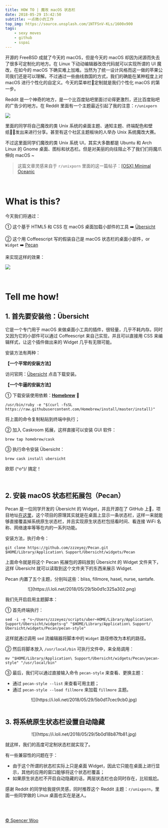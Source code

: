 ```yaml
---
title: HOW TO | 魔改 macOS 状态栏
date: 2018-05-29 15:42:50
subtitle: 一点微小的工作
top_img: https://source.unsplash.com/1NTFSnV-KLs/1600x900
tags:
    - sexy moves
    - github
    - sspai
---
```


开源的 FreeBSD 成就了今天的 macOS，但是今天的 macOS 却因为闭源而失去了很多可定制化的地方。在 Linux 下动动编辑器改改代码就可以实现所谓的 UI 魔改，在如今的 macOS 下确实难上加难。当然为了统一设计风格而这一做的苹果公司我们还是可以理解。不过通过一些曲线救国的方式，我们的确能在某种程度上对 macOS 进行个性化的自定义。今天的菜单栏定制就是我们个性化 macOS 的第一步。

Reddit 是一个神奇的地方，是一个比百度贴吧里面讨论得更激烈，还比百度贴吧的广告少的地方。在 Reddit 里面有一个主题最近引起了我的注意：`r/unixporn`

![](https://i.loli.net/2018/05/29/5b0d08c21ffbb.jpg)

里面的同学将自己魔改的类 Unix 系统的桌面主题、通知主题、终端配色和壁纸发出来进行分享。甚至有这个社区主题板块的人举办 Unix 系统魔改大赛。

不过这里面同学们魔改的类 Unix 系统 UI，其实大多数都是 Ubuntu 和 Arch Linux 的 Gnome 桌面、图标和状态栏。但是对美丽的向往阻止不了我们们将魔爪伸向 macOS ~

> 这篇文章灵感来自于 `r/unixporn` 里面的这一篇帖子：[[OSX] Minimal Oceanic](https://www.reddit.com/r/unixporn/comments/8mbn7g/osx_minimal_oceanic/)

<br>

# What is this?

今天我们将通过：

① 这个基于 HTML5 和 CSS 在 macOS 桌面加载小部件的工具 :arrow_right: [Übersicht](http://tracesof.net/uebersicht/)

② 这个用 Coffeescript 写的假装自己是 macOS 状态栏的桌面小部件，or `Widget` :arrow_right: [Pecan](https://github.com/zzzeyez/Pecan)

来实现这样的效果：

![](https://i.loli.net/2018/06/04/5b15089cdae60.jpg)

<br>

# Tell me how!

## 1. 首先要安装他：Übersicht

 它是一个专门用于 macOS 来做桌面小工具的插件，很轻量，几乎不耗内存。同时又因为它的小部件可以通过 Coffeescript 来自己实现，并且可以直接用 CSS 来编辑样式，让这个插件做出来的 Widget 几乎有无限可能。

安装方法有两种：

**【一个平常的安装方法】**

访问官网：[Übersicht](http://tracesof.net/uebersicht/) 点击下载安装。

**【一个牛逼的安装方法】**

① 下载安装使用依赖：[**Homebrew**](https://brew.sh/) :beer:

```shell
/usr/bin/ruby -e "$(curl -fsSL https://raw.githubusercontent.com/Homebrew/install/master/install)"
```

将上面的命令复制粘贴到终端中执行；

② 加入 Caskroom 拓展，这样直接可以安装 GUI 软件：

```shell
brew tap homebrew/cask
```

③ 执行命令安装 Übersicht：

```shell
brew cask install ubersicht
```

欧耶 \(^o^)/ 搞定！

<br>

## 2. 安装 macOS 状态栏拓展包（Pecan）

Pecan 是一位同学开发的 Übersicht 的 Widget，并且开源在了 GitHub 上，项目地址[在这里](https://github.com/zzzeyez/Pecan)，这个项目的原理其实就是在桌面上显示一条状态栏，这样一来就能够直接覆盖掉系统原生状态栏，并且实现原生状态栏包括看时间、看连接 WiFi 名称、网络速率等等在内的一系列功能。

安装方法，执行命令：

```shell
git clone https://github.com/zzzeyez/Pecan.git $HOME/Library/Application\ Support/Übersicht/widgets/Pecan
```

上面命令就是将这个 Pecan 拓展包的源码放到 Übersicht 的 Widget 文件夹下，这样 Übersicht 就可以读取到这个文件夹下的东西来展示 Widget.

Pecan 内置了五个主题，分别叫这些：bliss, fillmore, hasel, nurse, santafe.

<div style="width:360px; display:block; margin:0 auto;">![](https://i.loli.net/2018/05/29/5b0d1c325a302.png)</div>

我们先开启启用主题脚本：

① 首先终端执行：

```shell
sed -i -e "s~/Users/zzzeyez/scripts/uber~HOME/Library/Application\ Support/Übersicht/widgets~g" "$HOME/Library/Application\ Support/Übersicht/widgets/Pecan/pecan-style"
```

这样就通过调用 `sed` 流编辑器将脚本中的 `Widget` 路径修改为本机的路径。

② 然后将脚本放入 `/usr/local/bin` 可执行文件中，来全局调用：

```shell
mv "$HOME/Library/Application\ Support/Übersicht/widgets/Pecan/pecan-style" "/usr/local/bin"
```

③ 最后，我们可以通过直接输入命令 `pecan-style` 来查看、更换主题：

- 通过 `pecan-style --list` 来查看可用主题；
- 通过 `pecan-style --load fillmore` 来加载 `fillmore` 主题。

<div align="center">![](https://i.loli.net/2018/05/29/5b0d17cec9cb0.jpg)</div>

<br>

## 3. 将系统原生状态栏设置自动隐藏

<div align="center">![](https://i.loli.net/2018/05/29/5b0d18b87fb81.jpg)</div>

就这样，我们的高度可定制状态栏就实现了。

有一些兼容性的问题在于：

- 由于这个所谓的状态栏实际上只是桌面 Widget，因此它只能在桌面上进行显示，其他的应用的窗口能够将这个状态栏覆盖；
- 如果原生状态栏不开启自动隐藏的话，两层状态栏也会同时存在，比较尴尬。

感谢 Reddit 的同学给我提供灵感，同时推荐这个 Reddit 主题：`r/unixporn`，里面一些同学做的 Linux 桌面也实在是迷人。

<br>

<br>

[© Spencer Woo](https://spencerwoo.com)